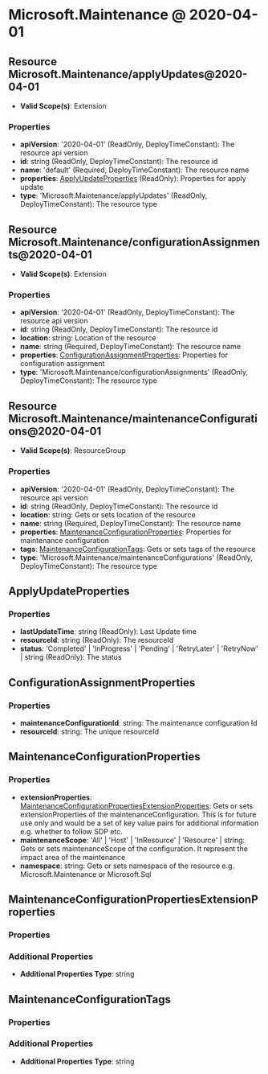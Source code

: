 # Microsoft.Maintenance @ 2020-04-01

## Resource Microsoft.Maintenance/applyUpdates@2020-04-01
* **Valid Scope(s)**: Extension
### Properties
* **apiVersion**: '2020-04-01' (ReadOnly, DeployTimeConstant): The resource api version
* **id**: string (ReadOnly, DeployTimeConstant): The resource id
* **name**: 'default' (Required, DeployTimeConstant): The resource name
* **properties**: [ApplyUpdateProperties](#applyupdateproperties) (ReadOnly): Properties for apply update
* **type**: 'Microsoft.Maintenance/applyUpdates' (ReadOnly, DeployTimeConstant): The resource type

## Resource Microsoft.Maintenance/configurationAssignments@2020-04-01
* **Valid Scope(s)**: Extension
### Properties
* **apiVersion**: '2020-04-01' (ReadOnly, DeployTimeConstant): The resource api version
* **id**: string (ReadOnly, DeployTimeConstant): The resource id
* **location**: string: Location of the resource
* **name**: string (Required, DeployTimeConstant): The resource name
* **properties**: [ConfigurationAssignmentProperties](#configurationassignmentproperties): Properties for configuration assignment
* **type**: 'Microsoft.Maintenance/configurationAssignments' (ReadOnly, DeployTimeConstant): The resource type

## Resource Microsoft.Maintenance/maintenanceConfigurations@2020-04-01
* **Valid Scope(s)**: ResourceGroup
### Properties
* **apiVersion**: '2020-04-01' (ReadOnly, DeployTimeConstant): The resource api version
* **id**: string (ReadOnly, DeployTimeConstant): The resource id
* **location**: string: Gets or sets location of the resource
* **name**: string (Required, DeployTimeConstant): The resource name
* **properties**: [MaintenanceConfigurationProperties](#maintenanceconfigurationproperties): Properties for maintenance configuration
* **tags**: [MaintenanceConfigurationTags](#maintenanceconfigurationtags): Gets or sets tags of the resource
* **type**: 'Microsoft.Maintenance/maintenanceConfigurations' (ReadOnly, DeployTimeConstant): The resource type

## ApplyUpdateProperties
### Properties
* **lastUpdateTime**: string (ReadOnly): Last Update time
* **resourceId**: string (ReadOnly): The resourceId
* **status**: 'Completed' | 'InProgress' | 'Pending' | 'RetryLater' | 'RetryNow' | string (ReadOnly): The status

## ConfigurationAssignmentProperties
### Properties
* **maintenanceConfigurationId**: string: The maintenance configuration Id
* **resourceId**: string: The unique resourceId

## MaintenanceConfigurationProperties
### Properties
* **extensionProperties**: [MaintenanceConfigurationPropertiesExtensionProperties](#maintenanceconfigurationpropertiesextensionproperties): Gets or sets extensionProperties of the maintenanceConfiguration. This is for future use only and would be a set of key value pairs for additional information e.g. whether to follow SDP etc.
* **maintenanceScope**: 'All' | 'Host' | 'InResource' | 'Resource' | string: Gets or sets maintenanceScope of the configuration. It represent the impact area of the maintenance
* **namespace**: string: Gets or sets namespace of the resource e.g. Microsoft.Maintenance or Microsoft.Sql

## MaintenanceConfigurationPropertiesExtensionProperties
### Properties
### Additional Properties
* **Additional Properties Type**: string

## MaintenanceConfigurationTags
### Properties
### Additional Properties
* **Additional Properties Type**: string

